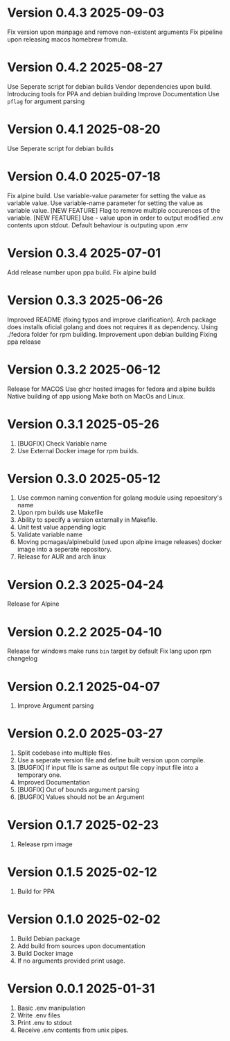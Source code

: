 # Version 0.4.3 2025-09-03

Fix version upon manpage and remove non-existent arguments
Fix pipeline upon releasing macos homebrew fromula.

# Version 0.4.2 2025-08-27

Use Seperate script for debian builds
Vendor dependencies upon build.
Introducing tools for PPA and debian building
Improve Documentation
Use `pflag` for argument parsing

# Version 0.4.1 2025-08-20

Use Seperate script for debian builds

# Version 0.4.0 2025-07-18

Fix alpine build.
Use variable-value parameter for setting the value as variable value.
Use variable-name parameter for setting the value as variable value.
[NEW FEATURE] Flag to remove multiple occurences of the variable.
[NEW FEATURE] Use - value upon in order to output modified .env contents upon stdout. Default behaviour is outputing upon .env

# Version 0.3.4 2025-07-01

Add release number upon ppa build.
Fix alpine build

# Version 0.3.3 2025-06-26

Improved README (fixing typos and improve clarification).
Arch package does installs oficial golang and does not requires it as dependency.
Using ./fedora folder for rpm building.
Improvement upon debian building
Fixing ppa release

# Version 0.3.2 2025-06-12

Release for MACOS
Use ghcr hosted images for fedora and alpine builds
Native building of app usiong Make both on MacOs and Linux.

# Version 0.3.1 2025-05-26

1. [BUGFIX] Check Variable name
2. Use External Docker image for rpm builds.

# Version 0.3.0 2025-05-12

1. Use common naming convention for golang module using repoesitory's name
2. Upon rpm builds use Makefile
3. Ability to specify a version externally in Makefile.
4. Unit test value appending logic
5. Validate variable name
6. Moving pcmagas/alpinebuild (used upon alpine image releases) docker image into a seperate repository.
7. Release for AUR and arch linux

# Version 0.2.3 2025-04-24

Release for Alpine

# Version 0.2.2 2025-04-10

Release for windows
make runs `bin` target by default
Fix lang upon rpm changelog

# Version 0.2.1 2025-04-07

1. Improve Argument parsing

# Version 0.2.0 2025-03-27

1. Split codebase into multiple files.
2. Use a seperate version file and define built version upon compile.
4. [BUGFIX] If input file is same as output file copy input file into a temporary one.
5. Improved Documentation
6. [BUGFIX] Out of bounds argument parsing
7. [BUGFIX] Values should not be an Argument

# Version 0.1.7 2025-02-23

1. Release rpm image

# Version 0.1.5 2025-02-12

1. Build for PPA

# Version 0.1.0 2025-02-02

1. Build Debian package
2. Add build from sources upon documentation
3. Build Docker image
4. If no arguments provided print usage.

# Version 0.0.1 2025-01-31

1. Basic .env manipulation
2. Write .env files
3. Print .env to stdout
4. Receive .env contents from unix pipes.
